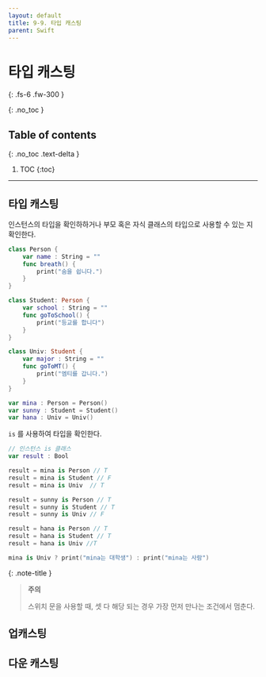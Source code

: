 ```yaml
---
layout: default
title: 9-9. 타입 캐스팅 
parent: Swift
---
```



# 타입 캐스팅  
{: .fs-6 .fw-300 }


{: .no_toc }


## Table of contents
{: .no_toc .text-delta }

1. TOC
{:toc}

---


## 타입 캐스팅

인스턴스의 타입을 확인하하거나 부모 혹은 자식 클래스의 타입으로 사용할 수 있는 지 확인한다. 

```swift
class Person {
    var name : String = ""
    func breath() {
        print("숨을 쉽니다.")
    }
}

class Student: Person {
    var school : String = ""
    func goToSchool() {
        print("등교를 합니다")
    }
}

class Univ: Student {
    var major : String = ""
    func goToMT() {
        print("엠티를 갑니다.")
    }
}

var mina : Person = Person()
var sunny : Student = Student()
var hana : Univ = Univ()
```

`is` 를 사용하여 타입을 확인한다. 

```swift
// 인스턴스 is 클래스 
var result : Bool

result = mina is Person // T
result = mina is Student // F
result = mina is Univ  // T

result = sunny is Person // T
result = sunny is Student // T
result = sunny is Univ // F

result = hana is Person // T
result = hana is Student // T
result = hana is Univ //T

mina is Univ ? print("mina는 대학생") : print("mina는 사람")
```

{: .note-title }
> **주의**
>
> 스위치 문을 사용할 때, 셋 다 해당 되는 경우 가장 먼저 만나는 조건에서 멈춘다. 



## 업캐스팅

## 다운 캐스팅 


